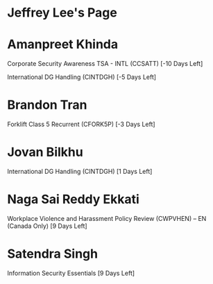 # Jeffrey Lee's Page




# Amanpreet Khinda


Corporate Security Awareness TSA - INTL (CCSATT) [-10 Days Left]

International DG Handling (CINTDGH) [-5 Days Left]



# Brandon Tran


Forklift Class 5 Recurrent (CFORK5P) [-3 Days Left]



# Jovan Bilkhu


International DG Handling (CINTDGH) [1 Days Left]



# Naga Sai Reddy Ekkati


Workplace Violence and Harassment Policy Review (CWPVHEN) – EN (Canada Only) [9 Days Left]



# Satendra Singh


Information Security Essentials [9 Days Left]



